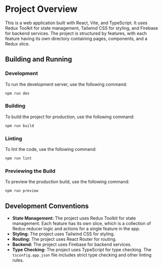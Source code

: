 # Project Overview

This is a web application built with React, Vite, and TypeScript. It uses Redux Toolkit for state management, Tailwind CSS for styling, and Firebase for backend services. The project is structured by features, with each feature having its own directory containing pages, components, and a Redux slice.

## Building and Running

### Development

To run the development server, use the following command:

```bash
npm run dev
```

### Building

To build the project for production, use the following command:

```bash
npm run build
```

### Linting

To lint the code, use the following command:

```bash
npm run lint
```

### Previewing the Build

To preview the production build, use the following command:

```bash
npm run preview
```

## Development Conventions

*   **State Management:** The project uses Redux Toolkit for state management. Each feature has its own slice, which is a collection of Redux reducer logic and actions for a single feature in the app.
*   **Styling:** The project uses Tailwind CSS for styling.
*   **Routing:** The project uses React Router for routing.
*   **Backend:** The project uses Firebase for backend services.
*   **Type Checking:** The project uses TypeScript for type checking. The `tsconfig.app.json` file includes strict type checking and other linting rules.
